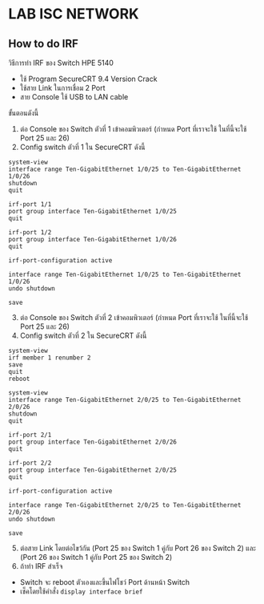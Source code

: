 # LAB ISC NETWORK
## How to do IRF
วิธีการทำ IRF ของ Switch HPE 5140

 - ใช้ Program SecureCRT 9.4 Version Crack
 - ใช้สาย Link ในการเชื่อม 2 Port
 - สาย Console ใช้ USB to LAN cable

ขั้นตอนดังนี้
1. ต่อ Console ของ Switch ตัวที่ 1 เข้าคอมพิวเตอร์ (กำหนด Port ที่เราจะใช้ ในที่นี้จะใช้ Port 25 และ 26)
2. Config switch ตัวที่ 1 ใน SecureCRT ดังนี้
~~~
system-view
interface range Ten-GigabitEthernet 1/0/25 to Ten-GigabitEthernet 1/0/26
shutdown
quit
~~~
~~~
irf-port 1/1
port group interface Ten-GigabitEthernet 1/0/25
quit

irf-port 1/2
port group interface Ten-GigabitEthernet 1/0/26
quit
~~~
~~~
irf-port-configuration active
~~~
~~~
interface range Ten-GigabitEthernet 1/0/25 to Ten-GigabitEthernet 1/0/26
undo shutdown
~~~
~~~
save
~~~
3. ต่อ Console ของ Switch ตัวที่ 2 เข้าคอมพิวเตอร์ (กำหนด Port ที่เราจะใช้ ในที่นี้จะใช้ Port 25 และ 26)
4. Config switch ตัวที่ 2 ใน SecureCRT ดังนี้
~~~
system-view
irf member 1 renumber 2
save
quit
reboot
~~~
~~~
system-view
interface range Ten-GigabitEthernet 2/0/25 to Ten-GigabitEthernet 2/0/26
shutdown
quit
~~~
~~~
irf-port 2/1
port group interface Ten-GigabitEthernet 2/0/26
quit

irf-port 2/2
port group interface Ten-GigabitEthernet 2/0/25
quit
~~~
~~~
irf-port-configuration active
~~~
~~~
interface range Ten-GigabitEthernet 2/0/25 to Ten-GigabitEthernet 2/0/26
undo shutdown
~~~
~~~
save
~~~
5. ต่อสาย Link โดยต่อไขว้กัน (Port 25 ของ Switch 1 คู่กับ Port 26 ของ Switch 2) และ (Port 26 ของ Switch 1 คู่กับ Port 25 ของ Switch 2)
6. ถ้าทำ IRF สำเร็จ
- Switch จะ reboot ตัวเองและขึ้นไฟโชว์ Port ด้านหน้า Switch
- เช็คโดยใช้คำสั่ง `display interface brief`
